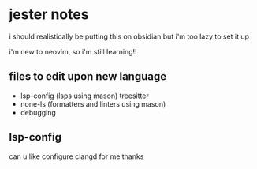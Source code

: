 # jester notes

i should realistically be putting this on obsidian but i'm too lazy to set it up

i'm new to neovim, so i'm still learning!!

## files to edit upon new language
- lsp-config (lsps using mason)
~~treesitter~~
- none-ls (formatters and linters using mason)
- debugging

## lsp-config
 can u like configure clangd for me thanks
